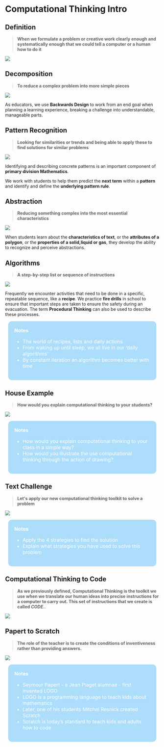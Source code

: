 # Computational Thinking Intro


## Definition
> **When we formulate a problem or creative work clearly enough and systematically enough that we could tell a computer or a human how to do it**

![](./assets/images/am-ct-intro/CT_Intro_Slides_1.png)

## Decomposition
> **To reduce a complex problem into more simple pieces**

![](./assets/images/am-ct-intro/CT_Intro_Slides_2.png)

As educators, we use **Backwards Design** to work from an end goal when planning a learning experience, breaking a challenge into understandable, manageable parts.  

## Pattern Recognition
> **Looking for similarities or trends and being able to apply these to find solutions for similar problems**

![](./assets/images/am-ct-intro/CT_Intro_Slides_3.png)

Identifying and describing concrete patterns is an important component of **primary division Mathematics**. 

We work with students to help them predict the **next term** within a **pattern** and identify and define the **underlying pattern rule**. 

## Abstraction
> **Reducing something complex into the most essential characteristics**

![](./assets/images/am-ct-intro/CT_Intro_Slides_4.png)

When students learn about the **characteristics of text**, or the **attributes of a polygon**, or the **properties of a solid,liquid or gas**, they develop the ability to recognize and perceive abstractions. 


## Algorithms
> **A step-by-step list or sequence of instructions**

![](./assets/images/am-ct-intro/CT_Intro_Slides_5.png)

Frequently we encounter activities that need to be done in a specific, repeatable sequence, like a **recipe**. We practice **fire drills** in school to ensure that important steps are taken to ensure the safety during an evacuation.
The term **Procedural Thinking** can also be used to describe these processes. 

<div style="color:white;font-size:1rem;background-color:#ACDDFA; margin:10px; padding:20px; border-radius:12px">
<strong>Notes</strong>
	<ul>
		<li>The world of recipes, lists and daily actions</li>
		<li>From waking up until sleep, we all live in our ‘daily algorithms’</li>
		<li>By constant iteration an algorithm becomes better with time</li>
	</ul>
</div>

## House Example
> **How would you explain computational thinking to your students?**

![](./assets/images/am-ct-intro/CT_Intro_Slides_6.png)

<div style="color:white;font-size:1rem;background-color:#ACDDFA; margin:10px; padding:20px; border-radius:12px">
<strong>Notes</strong>
	<ul>
		<li>How would you explain computational thinking to your class in a simple way?</li>
		<li>How would you illustrate the use computational thinking through the action of drawing?</li>
	</ul>
</div>

## Text Challenge 
> **Let's apply our new computational thinking toolkit to solve a problem**

![](./assets/images/am-ct-intro/CT_Intro_Slides_7.png)

<div style="color:white;font-size:1rem;background-color:#ACDDFA; margin:10px; padding:20px; border-radius:12px">
<strong>Notes</strong>
	<ul>
		<li>Apply the 4 strategies to find the solution</li>
		<li>Explain what strategies you have used to solve this problem</li>
	</ul>
</div>

<!-- ![](./assets/images/am-ct-intro/CT_Intro_Slides_8.png) -->


## Computational Thinking to Code
> **As we previously defined, Computational Thinking is the toolkit we use when we translate our human ideas into precise instructions for a computer to carry out. This set of instructions that we create is called ***CODE***.**.

![](/assets/images/am-ct-intro/CT_Intro_Slides_9.png)

## Papert to Scratch

> **The role of the teacher is to create the conditions of inventiveness rather than providing answers.**

![](/assets/images/am-ct-intro/CT_Intro_Slides_10.png)

<div style="color:white;font-size:1rem;background-color:#ACDDFA; margin:10px; padding:20px; border-radius:12px">
<strong>Notes</strong>
	<ul>
		<li>Seymour Papert - a Jean Piaget alumnae - first invented LOGO</li>
		<li>LOGO is a programming language to teach kids about mathematics</li>
        <li>Later, one of his students Mitchel Resnick created Scratch</li>
        <li>Scratch is today’s standard to teach kids and adults how to code</li>
	</ul>
</div>
